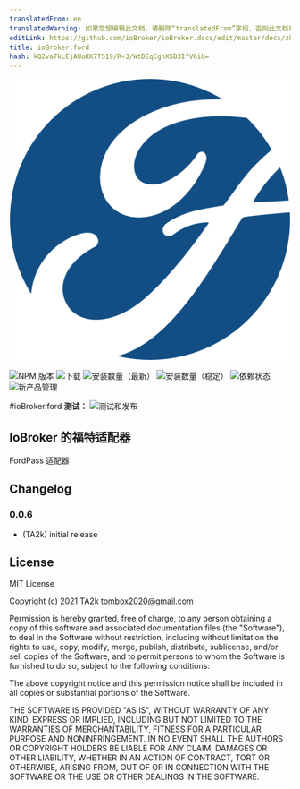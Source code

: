 ```yaml
---
translatedFrom: en
translatedWarning: 如果您想编辑此文档，请删除“translatedFrom”字段，否则此文档将再次自动翻译
editLink: https://github.com/ioBroker/ioBroker.docs/edit/master/docs/zh-cn/adapterref/iobroker.ford/README.md
title: ioBroker.ford
hash: kQ2va7kLEjAUoKK7TS19/R+J/WtDEqCghXSB3IfV6iU=
---
```

![标识](../../../en/adapterref/iobroker.ford/admin/ford.png)

![NPM 版本](https://img.shields.io/npm/v/iobroker.ford.svg)
![下载](https://img.shields.io/npm/dm/iobroker.ford.svg)
![安装数量（最新）](https://iobroker.live/badges/ford-installed.svg)
![安装数量（稳定）](https://iobroker.live/badges/ford-stable.svg)
![依赖状态](https://img.shields.io/david/TA2k/iobroker.ford.svg)
![新产品管理](https://nodei.co/npm/iobroker.ford.png?downloads=true)

#ioBroker.ford
**测试：** ![测试和发布](https://github.com/TA2k/ioBroker.ford/workflows/Test%20and%20Release/badge.svg)

## IoBroker 的福特适配器
FordPass 适配器

## Changelog

### 0.0.6
* (TA2k) initial release

## License
MIT License

Copyright (c) 2021 TA2k <tombox2020@gmail.com>

Permission is hereby granted, free of charge, to any person obtaining a copy
of this software and associated documentation files (the "Software"), to deal
in the Software without restriction, including without limitation the rights
to use, copy, modify, merge, publish, distribute, sublicense, and/or sell
copies of the Software, and to permit persons to whom the Software is
furnished to do so, subject to the following conditions:

The above copyright notice and this permission notice shall be included in all
copies or substantial portions of the Software.

THE SOFTWARE IS PROVIDED "AS IS", WITHOUT WARRANTY OF ANY KIND, EXPRESS OR
IMPLIED, INCLUDING BUT NOT LIMITED TO THE WARRANTIES OF MERCHANTABILITY,
FITNESS FOR A PARTICULAR PURPOSE AND NONINFRINGEMENT. IN NO EVENT SHALL THE
AUTHORS OR COPYRIGHT HOLDERS BE LIABLE FOR ANY CLAIM, DAMAGES OR OTHER
LIABILITY, WHETHER IN AN ACTION OF CONTRACT, TORT OR OTHERWISE, ARISING FROM,
OUT OF OR IN CONNECTION WITH THE SOFTWARE OR THE USE OR OTHER DEALINGS IN THE
SOFTWARE.